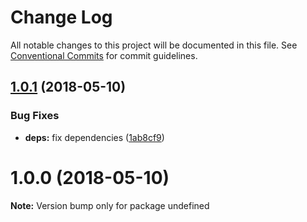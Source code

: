 # Change Log

All notable changes to this project will be documented in this file.
See [Conventional Commits](https://conventionalcommits.org) for commit guidelines.

<a name="1.0.1"></a>
## [1.0.1](https://github.com/azu/azu/compare/v1.0.0...v1.0.1) (2018-05-10)


### Bug Fixes

* **deps:** fix dependencies ([1ab8cf9](https://github.com/azu/azu/commit/1ab8cf9))




<a name="1.0.0"></a>
# 1.0.0 (2018-05-10)




**Note:** Version bump only for package undefined
